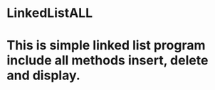 # LinkedListALL
# This is simple linked list program include all methods insert, delete and display.
